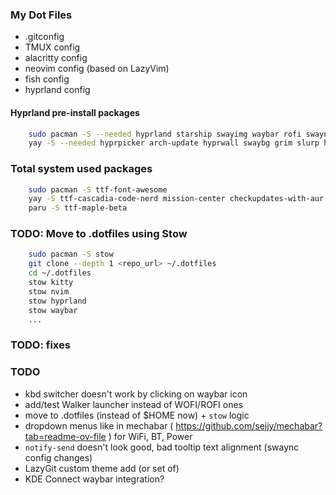 ### My Dot Files

- .gitconfig
- TMUX config
- alacritty config
- neovim config (based on LazyVim)
- fish config
- hyprland config

#### Hyprland pre-install packages

```bash
    sudo pacman -S --needed hyprland starship swayimg waybar rofi swaync obs-studio jq wl-clipboard libnotify nitrogen copyq
    yay -S --needed hyprpicker arch-update hyprwall swaybg grim slurp hyprlock hyprpicker scrot xclip hyprshot brightnessctl hyprpolkitagent hyprsunset hyprsysteminfo hypridle hyprswitch wlogout
```

### Total system used packages

```bash
    sudo pacman -S ttf-font-awesome
    yay -S ttf-cascadia-code-nerd mission-center checkupdates-with-aur
    paru -S ttf-maple-beta

```

### TODO: Move to .dotfiles using Stow

```bash
    sudo pacman -S stow
    git clone --depth 1 <repo_url> ~/.dotfiles
    cd ~/.dotfiles
    stow kitty
    stow nvim
    stow hyprland
    stow waybar
    ...
```

### TODO: fixes

### TODO

- kbd switcher doesn't work by clicking on waybar icon
- add/test Walker launcher instead of WOFI/ROFI ones
- move to .dotfiles (instead of $HOME now) + `stow` logic
- dropdown menus like in mechabar ( <https://github.com/sejjy/mechabar?tab=readme-ov-file> ) for WiFi, BT, Power
- `notify-send` doesn't look good, bad tooltip text alignment (swaync config changes)
- LazyGit custom theme add (or set of)
- KDE Connect waybar integration?
